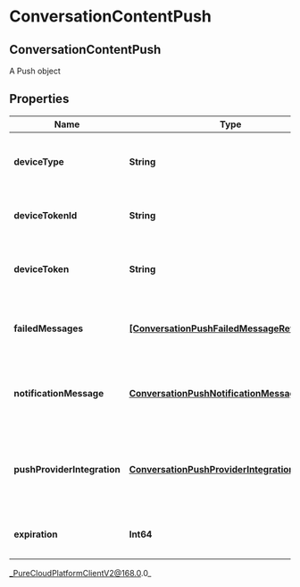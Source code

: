 # ConversationContentPush

## ConversationContentPush
A Push object

## Properties

|Name | Type | Description | Notes|
|------------ | ------------- | ------------- | -------------|
| **deviceType** | **String** | The device type used to send the push notification | |
| **deviceTokenId** | **String** | Unique Id of the device token | |
| **deviceToken** | **String** | device token from the notification provider | |
| **failedMessages** | [**[ConversationPushFailedMessageReferences]**]([ConversationPushFailedMessageReferences]) | MessageIds failed to be sent which trigger the push event | |
| **notificationMessage** | [**ConversationPushNotificationMessageLabel**](ConversationPushNotificationMessageLabel) | Title and body localized according to deployment | |
| **pushProviderIntegration** | [**ConversationPushProviderIntegration**](ConversationPushProviderIntegration) | Push provider integrations details configured on the deployment | |
| **expiration** | **Int64** | The time to live of the pushed message | |



_PureCloudPlatformClientV2@168.0.0_
